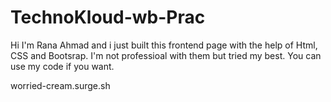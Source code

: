 # TechnoKloud-wb-Prac
Hi I'm Rana Ahmad and i just built this frontend page with the help of Html, CSS and Bootsrap. I'm not professioal with them but tried my best. You can use my code if you want.



worried-cream.surge.sh
